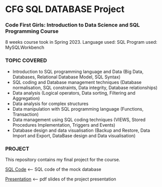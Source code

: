 # CFG SQL DATABASE Project

### Code First Girls: Introduction to Data Science and SQL Programming Course

8 weeks course took in Spring 2023.
Language used: SQL
Program used: MySQLWorkbench

### TOPIC COVERED
- Introduction to SQL programming language and Data
  (Big Data, Databases, Relational Database Model, SQL Syntax)
- SQL coding and Database management techniques
(Database normalisation, SQL constraints, Data integrity, Database relationships)
- Data analysis
(Logical operators, Data sorting, Filtering and Aggregation)
- Data analysis for complex structures
- Data manipulation with SQL programming language
(Functions, Transaction)
- Data management using SQL coding techniques
(VIEWS, Stored Procedures Implementation, Triggers and Events)
- Database design and data visualisation
(Backup and Restore, Data Import and Export, DataBase design and Data visualisation)

### PROJECT
This repository contains my final project for the course.

[SQL Code](https://github.com/EleonoraAgnelli/CFG-DATABASE-Project/blob/main/Database%20code.sql) <-- SQL code of the mock database

[Presentation](https://github.com/EleonoraAgnelli/CFG-DATABASE-Project/blob/main/MeetingDatabase_Presentation.pdf) <-- pdf slides of the project presentation
